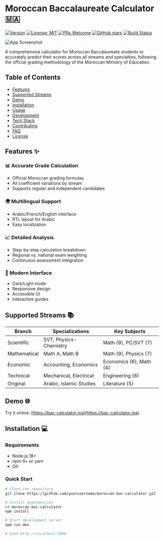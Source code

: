 # Moroccan Baccalaureate Calculator 🇲🇦 

[![Version](https://img.shields.io/github/package-json/v/yourusername/moroccan-bac-calculator)](https://github.com/yourusername/moroccan-bac-calculator)
[![License: MIT](https://img.shields.io/github/license/yourusername/moroccan-bac-calculator)](https://opensource.org/licenses/MIT)
[![PRs Welcome](https://img.shields.io/badge/PRs-welcome-brightgreen.svg)](https://github.com/yourusername/moroccan-bac-calculator/pulls)
[![GitHub stars](https://img.shields.io/github/stars/yourusername/moroccan-bac-calculator)](https://github.com/yourusername/moroccan-bac-calculator/stargazers)
[![Build Status](https://img.shields.io/github/actions/workflow/status/yourusername/moroccan-bac-calculator/ci.yml)](https://github.com/yourusername/moroccan-bac-calculator/actions)

![App Screenshot](docs/screenshots/main-interface.png)

A comprehensive calculator for Moroccan Baccalaureate students to accurately predict their scores across all streams and specialties, following the official grading methodology of the Moroccan Ministry of Education.

## Table of Contents
- [Features](#features-)
- [Supported Streams](#supported-streams-)
- [Demo](#demo-)
- [Installation](#installation-)
- [Usage](#usage-)
- [Development](#development-)
- [Tech Stack](#tech-stack-)
- [Contributing](#contributing-)
- [FAQ](#faq-)
- [License](#license-)

## Features ✨

### 📊 Accurate Grade Calculation
- Official Moroccan grading formulas
- All coefficient variations by stream
- Supports regular and independent candidates

### 🌍 Multilingual Support
- Arabic/French/English interface
- RTL layout for Arabic
- Easy localization

### 📈 Detailed Analysis
- Step-by-step calculation breakdown
- Regional vs. national exam weighting
- Continuous assessment integration

### 🎨 Modern Interface
- Dark/Light mode
- Responsive design
- Accessible UI
- Interactive guides

## Supported Streams 📚

| Branch          | Specializations                     | Key Subjects               |
|-----------------|-------------------------------------|----------------------------|
| Scientific      | SVT, Physics-Chemistry             | Math (9), PC/SVT (7)       |
| Mathematical    | Math A, Math B                     | Math (9), Physics (7)      |
| Economic        | Accounting, Economics              | Economics (6), Math (4)    |
| Technical       | Mechanical, Electrical             | Engineering (8)            |
| Original        | Arabic, Islamic Studies           | Literature (5)             |

## Demo 🌐

Try it online: [https://bac-calculator.ma](https://bac-calculator.ma)

## Installation 💻

### Requirements
- Node.js 18+
- npm 9+ or yarn
- Git

### Quick Start
```bash
# Clone the repository
git clone https://github.com/yourusername/moroccan-bac-calculator.git

# Install dependencies
cd moroccan-bac-calculator
npm install

# Start development server
npm run dev

# Open http://localhost:3000